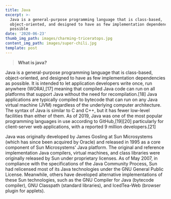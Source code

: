 ```yaml
---
title: Java
excerpt: >-
  Java is a general-purpose programming language that is class-based,
  object-oriented, and designed to have as few implementation dependencies as
  possible
date: '2020-06-23'
thumb_img_path: images/charming-triceratops.jpg
content_img_path: images/super-chili.jpg
template: post
---
```

>**What is java?**

Java is a general-purpose programming language that is class-based, object-oriented, and designed to have as few implementation dependencies as possible. It is intended to let application developers write once, run anywhere (WORA),[17] meaning that compiled Java code can run on all platforms that support Java without the need for recompilation.[18] Java applications are typically compiled to bytecode that can run on any Java virtual machine (JVM) regardless of the underlying computer architecture. The syntax of Java is similar to C and C++, but it has fewer low-level facilities than either of them. As of 2019, Java was one of the most popular programming languages in use according to GitHub,[19][20] particularly for client-server web applications, with a reported 9 million developers.[21]

Java was originally developed by James Gosling at Sun Microsystems (which has since been acquired by Oracle) and released in 1995 as a core component of Sun Microsystems' Java platform. The original and reference implementation Java compilers, virtual machines, and class libraries were originally released by Sun under proprietary licenses. As of May 2007, in compliance with the specifications of the Java Community Process, Sun had relicensed most of its Java technologies under the GNU General Public License. Meanwhile, others have developed alternative implementations of these Sun technologies, such as the GNU Compiler for Java (bytecode compiler), GNU Classpath (standard libraries), and IcedTea-Web (browser plugin for applets).

